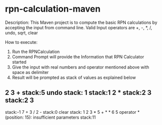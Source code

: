 # rpn-calculation-maven
Description: This Maven project is to compute the basic RPN calculations  by accepting the input from command line.
Valid Input operators are +, -, *, /, undo, sqrt, clear

How to execute:

1. Run the RPNCalculation
2. Command Prompt will provide the Information that RPN Calculator started
3. Give the input with real numbers and operator mentioned above with space as delimiter
4. Result will be prompted as stack of values as explained below

2 3 +
stack:5
undo
stack:
1
stack:1
2 *
stack:2
3
stack:2 3
-
stack:-1
7 + 3 / 2 -
stack:0
clear
stack:
1 2 3 * 5 + * * 6 5
operator * (position: 15): insufficient parameters
stack:11

